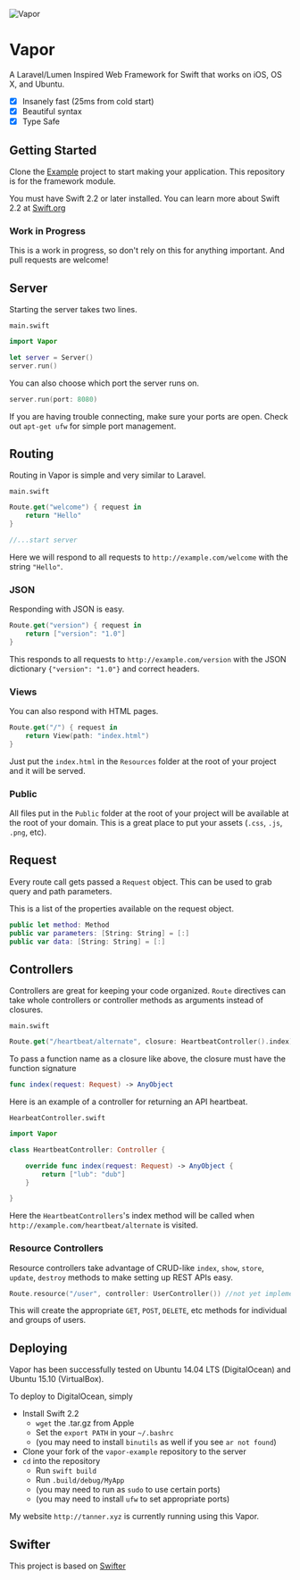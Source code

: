 ![Vapor](https://cloud.githubusercontent.com/assets/1342803/12457900/1825c70c-bf75-11e5-9080-989345fa43e2.png)

# Vapor

A Laravel/Lumen Inspired Web Framework for Swift that works on iOS, OS X, and Ubuntu.

- [x] Insanely fast (25ms from cold start)
- [x] Beautiful syntax
- [x] Type Safe

## Getting Started

Clone the [Example](https://github.com/tannernelson/vapor-example) project to start making your application. This repository is for the framework module.

You must have Swift 2.2 or later installed. You can learn more about Swift 2.2 at [Swift.org](http://swift.org)

### Work in Progress

This is a work in progress, so don't rely on this for anything important. And pull requests are welcome!

## Server

Starting the server takes two lines.

`main.swift`
```swift
import Vapor

let server = Server()
server.run()
```

You can also choose which port the server runs on.

```swift
server.run(port: 8080)
```

If you are having trouble connecting, make sure your ports are open. Check out `apt-get ufw` for simple port management.

## Routing

Routing in Vapor is simple and very similar to Laravel.

`main.swift`
```swift
Route.get("welcome") { request in
	return "Hello"
}

//...start server
```

Here we will respond to all requests to `http://example.com/welcome` with the string `"Hello"`. 

### JSON

Responding with JSON is easy.

```swift
Route.get("version") { request in
	return ["version": "1.0"]
}
```

This responds to all requests to `http://example.com/version` with the JSON dictionary `{"version": "1.0"}` and correct headers.

### Views

You can also respond with HTML pages.

```swift
Route.get("/") { request in
	return View(path: "index.html")
}
```

Just put the `index.html` in the `Resources` folder at the root of your project and it will be served.

### Public

All files put in the `Public` folder at the root of your project will be available at the root of your domain. This is a great place to put your assets (`.css`, `.js`, `.png`, etc).

## Request

Every route call gets passed a `Request` object. This can be used to grab query and path parameters.

This is a list of the properties available on the request object.

```swift
public let method: Method
public var parameters: [String: String] = [:]
public var data: [String: String] = [:]
```

## Controllers

Controllers are great for keeping your code organized. `Route` directives can take whole controllers or controller methods as arguments instead of closures.

`main.swift`
```swift
Route.get("/heartbeat/alternate", closure: HeartbeatController().index)
```

To pass a function name as a closure like above, the closure must have the function signature 

```swift
func index(request: Request) -> AnyObject
```

Here is an example of a controller for returning an API heartbeat.

`HearbeatController.swift`
```swift
import Vapor

class HeartbeatController: Controller {

	override func index(request: Request) -> AnyObject {
		return ["lub": "dub"]
	}

}
```

Here the `HeartbeatControllers`'s index method will be called when `http://example.com/heartbeat/alternate` is visited.

### Resource Controllers

Resource controllers take advantage of CRUD-like `index`, `show`, `store`, `update`, `destroy` methods to make setting up REST APIs easy.

```swift
Route.resource("/user", controller: UserController()) //not yet implemented
```

This will create the appropriate `GET`, `POST`, `DELETE`, etc methods for individual and groups of users. 

## Deploying

Vapor has been successfully tested on Ubuntu 14.04 LTS (DigitalOcean) and Ubuntu 15.10 (VirtualBox). 

To deploy to DigitalOcean, simply 

- Install Swift 2.2
	- `wget` the .tar.gz from Apple
	- Set the `export PATH` in your `~/.bashrc`
	- (you may need to install `binutils` as well if you see `ar not found`)
- Clone your fork of the `vapor-example` repository to the server
- `cd` into the repository
	- Run `swift build`
	- Run `.build/debug/MyApp`
	- (you may need to run as `sudo` to use certain ports)
	- (you may need to install `ufw` to set appropriate ports)

My website `http://tanner.xyz` is currently running using this Vapor.

## Swifter

This project is based on [Swifter](https://github.com/glock45/swifter)
